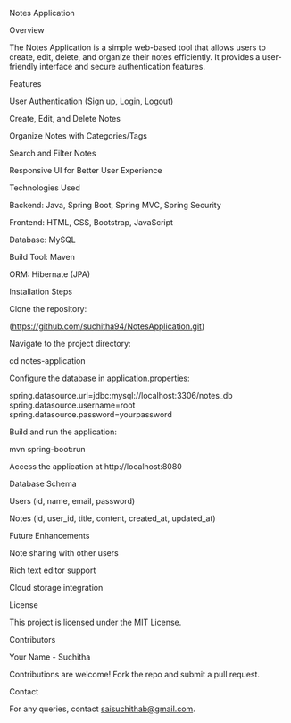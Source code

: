 Notes Application

Overview

The Notes Application is a simple web-based tool that allows users to create, edit, delete, and organize their notes efficiently. It provides a user-friendly interface and secure authentication features.

Features

User Authentication (Sign up, Login, Logout)

Create, Edit, and Delete Notes

Organize Notes with Categories/Tags

Search and Filter Notes

Responsive UI for Better User Experience

Technologies Used

Backend: Java, Spring Boot, Spring MVC, Spring Security

Frontend: HTML, CSS, Bootstrap, JavaScript

Database: MySQL

Build Tool: Maven

ORM: Hibernate (JPA)

Installation Steps

Clone the repository:

(https://github.com/suchitha94/NotesApplication.git)

Navigate to the project directory:

cd notes-application

Configure the database in application.properties:

spring.datasource.url=jdbc:mysql://localhost:3306/notes_db
spring.datasource.username=root
spring.datasource.password=yourpassword

Build and run the application:

mvn spring-boot:run

Access the application at http://localhost:8080

Database Schema

Users (id, name, email, password)

Notes (id, user_id, title, content, created_at, updated_at)



Future Enhancements

Note sharing with other users

Rich text editor support

Cloud storage integration

License

This project is licensed under the MIT License.

Contributors

Your Name - Suchitha

Contributions are welcome! Fork the repo and submit a pull request.

Contact

For any queries, contact saisuchithab@gmail.com.
